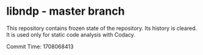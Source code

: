# libndp - master branch

This repository contains frozen state of the repository.
Its history is cleared. It is used only for static code
analysis with Codacy.

Commit Time: 1708068413